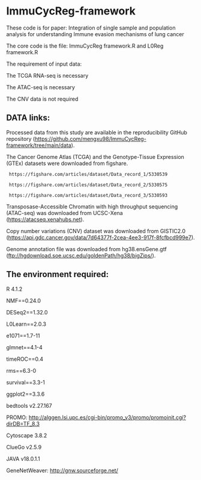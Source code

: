 # ImmuCycReg-framework

These code is for paper: Integration of single sample and population analysis for understanding Immune evasion mechanisms of lung cancer

The core code is the file: ImmuCycReg framework.R and L0Reg framework.R

The requirement of input data:

  The TCGA RNA-seq is necessary
  
  The ATAC-seq is necessary
  
  The CNV data is not required
  
## DATA links:

  Processed data from this study are available in the reproducibility GitHub repository (https://github.com/mengxu98/ImmuCycReg-framework/tree/main/data).
  
  The Cancer Genome Atlas (TCGA) and the Genotype-Tissue Expression (GTEx) datasets were downloaded from figshare.
  
     https://figshare.com/articles/dataset/Data_record_1/5330539
    
     https://figshare.com/articles/dataset/Data_record_2/5330575
     
     https://figshare.com/articles/dataset/Data_record_3/5330593
     
  Transposase-Accessible Chromatin with high throughput sequencing (ATAC-seq) was downloaded from UCSC-Xena (https://atacseq.xenahubs.net). 
  
  Copy number variations (CNV) dataset was downloaded from GISTIC2.0 (https://api.gdc.cancer.gov/data/7d64377f-2cea-4ee3-917f-8fcfbcd999e7).
  
  Genome annotation file was downloaded from hg38.ensGene.gtf (ftp://hgdownload.soe.ucsc.edu/goldenPath/hg38/bigZips/).

  
## The environment required:
  
  R 4.1.2
  
  NMF==0.24.0
  
  DESeq2==1.32.0
  
  L0Learn==2.0.3
  
  e1071==1.7-11
  
  glmnet==4.1-4
  
  timeROC==0.4
  
  rms==6.3-0
  
  survival==3.3-1
  
  ggplot2==3.3.6

  bedtools v2.27.167
  
  PROMO: http://alggen.lsi.upc.es/cgi-bin/promo_v3/promo/promoinit.cgi?dirDB=TF_8.3

  Cytoscape 3.8.2
  
  ClueGo v2.5.9

  JAVA v18.0.1.1
  
  GeneNetWeaver: http://gnw.sourceforge.net/
  
